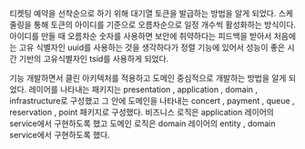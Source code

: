 티켓팅 예약을 선착순으로 하기 위해 대기열 토큰을 발급하는 방법을 알게 되었다.
스케줄링을 통해 토큰의 아이디를 기준으로 오름차순으로 일정 개수씩 활성화하는 방식이다.
아이디를 만들 때 오름차순 숫자를 사용하면 보안에 취약하다는 피드백을 받아서
처음에는 고유 식별자인 uuid를 사용하는 것을 생각하다가 정렬 기능에 있어서 성능이 좋은 시간 기반의
고유식별자인 tsid를 사용하게 되었다.

기능 개발하면서 클린 아키텍처를 적용하고 도메인 중심적으로 개발하는 방법을 알게 되었다.
레이어를 나타내는 패키지는 presentation , application , domain , infrastructure로 구성했고
그 안에 도메인을 나타내는 concert , payment , queue , reservation , point 패키지로 구성했다.
비즈니스 로직은 application 레이어의 service에서 구현하도록 했고
도메인 로직은 domain 레이어의 entity , domain service에서 구현하도록 했다.